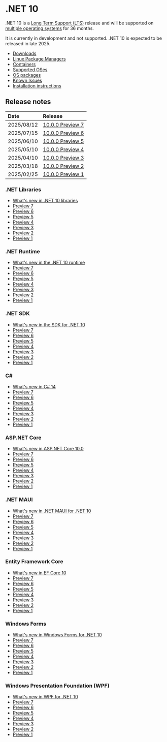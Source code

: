 # .NET 10

.NET 10 is a [Long Term Support (LTS)](../../release-policies.md) release and will be supported on [multiple operating systems](supported-os.md) for 36 months.

It is currently in development and not supported. .NET 10 is expected to be released in late 2025.

- [Downloads](https://dotnet.microsoft.com/download/dotnet/10.0)
- [Linux Package Managers](https://learn.microsoft.com/dotnet/core/install/linux)
- [Containers](https://hub.docker.com/_/microsoft-dotnet)
- [Supported OSes](supported-os.md)
- [OS packages](./os-packages.md)
- [Known Issues](known-issues.md)
- [Installation instructions](install.md)

## Release notes

| Date | Release |
| :-- | :-- |
| 2025/08/12 | [10.0.0 Preview 7](preview/preview7/README.md) |
| 2025/07/15 | [10.0.0 Preview 6](preview/preview6/README.md) |
| 2025/06/10 | [10.0.0 Preview 5](preview/preview5/README.md) |
| 2025/05/10 | [10.0.0 Preview 4](preview/preview4/README.md) |
| 2025/04/10 | [10.0.0 Preview 3](preview/preview3/README.md) |
| 2025/03/18 | [10.0.0 Preview 2](preview/preview2/README.md) |
| 2025/02/25 | [10.0.0 Preview 1](preview/preview1/README.md) |

### .NET Libraries

- [What's new in .NET 10 libraries](https://learn.microsoft.com/dotnet/core/whats-new/dotnet-10/overview#net-libraries)
- [Preview 7](preview/preview7/libraries.md)
- [Preview 6](preview/preview6/libraries.md)
- [Preview 5](preview/preview5/libraries.md)
- [Preview 4](preview/preview4/libraries.md)
- [Preview 3](preview/preview3/libraries.md)
- [Preview 2](preview/preview2/libraries.md)
- [Preview 1](preview/preview1/libraries.md)

### .NET Runtime

- [What's new in the .NET 10 runtime](https://learn.microsoft.com/dotnet/core/whats-new/dotnet-10/runtime)
- [Preview 7](preview/preview7/runtime.md)
- [Preview 6](preview/preview6/runtime.md)
- [Preview 5](preview/preview5/runtime.md)
- [Preview 4](preview/preview4/runtime.md)
- [Preview 3](preview/preview3/runtime.md)
- [Preview 2](preview/preview2/runtime.md)
- [Preview 1](preview/preview1/runtime.md)

### .NET SDK

- [What's new in the SDK for .NET 10](https://learn.microsoft.com/dotnet/core/whats-new/dotnet-10/sdk)
- [Preview 7](preview/preview7/sdk.md)
- [Preview 6](preview/preview6/sdk.md)
- [Preview 5](preview/preview5/sdk.md)
- [Preview 4](preview/preview4/sdk.md)
- [Preview 3](preview/preview3/sdk.md)
- [Preview 2](preview/preview2/sdk.md)
- [Preview 1](preview/preview1/sdk.md)

### C\#

- [What's new in C# 14](https://learn.microsoft.com/dotnet/csharp/whats-new/csharp-14)
- [Preview 7](preview/preview7/csharp.md)
- [Preview 6](preview/preview6/csharp.md)
- [Preview 5](preview/preview5/csharp.md)
- [Preview 4](preview/preview4/csharp.md)
- [Preview 3](preview/preview3/csharp.md)
- [Preview 2](preview/preview2/csharp.md)
- [Preview 1](preview/preview1/csharp.md)

### ASP.NET Core

- [What's new in ASP.NET Core 10.0](https://learn.microsoft.com/aspnet/core/release-notes/aspnetcore-10.0)
- [Preview 7](preview/preview7/aspnetcore.md)
- [Preview 6](preview/preview6/aspnetcore.md)
- [Preview 5](preview/preview5/aspnetcore.md)
- [Preview 4](preview/preview4/aspnetcore.md)
- [Preview 3](preview/preview3/aspnetcore.md)
- [Preview 2](preview/preview2/aspnetcore.md)
- [Preview 1](preview/preview1/aspnetcore.md)

### .NET MAUI

- [What's new in .NET MAUI for .NET 10](https://learn.microsoft.com/dotnet/maui/whats-new/dotnet-10)
- [Preview 7](preview/preview7/dotnetmaui.md)
- [Preview 6](preview/preview6/dotnetmaui.md)
- [Preview 5](preview/preview5/dotnetmaui.md)
- [Preview 4](preview/preview4/dotnetmaui.md)
- [Preview 3](preview/preview3/dotnetmaui.md)
- [Preview 2](preview/preview2/dotnetmaui.md)
- [Preview 1](preview/preview1/dotnetmaui.md)

### Entity Framework Core

- [What's new in EF Core 10](https://learn.microsoft.com/ef/core/what-is-new/ef-core-10.0/whatsnew)
- [Preview 7](preview/preview7/efcore.md)
- [Preview 6](preview/preview6/efcore.md)
- [Preview 5](preview/preview5/efcore.md)
- [Preview 4](preview/preview4/efcore.md)
- [Preview 3](preview/preview3/efcore.md)
- [Preview 2](preview/preview2/efcore.md)
- [Preview 1](preview/preview1/efcore.md)

### Windows Forms

- [What's new in Windows Forms for .NET 10](https://learn.microsoft.com/dotnet/desktop/winforms/whats-new/net100)
- [Preview 7](preview/preview7/winforms.md)
- [Preview 6](preview/preview6/winforms.md)
- [Preview 5](preview/preview5/winforms.md)
- [Preview 4](preview/preview4/winforms.md)
- [Preview 3](preview/preview3/winforms.md)
- [Preview 2](preview/preview2/winforms.md)
- [Preview 1](preview/preview1/winforms.md)

### Windows Presentation Foundation (WPF)

- [What's new in WPF for .NET 10](https://learn.microsoft.com/dotnet/desktop/wpf/whats-new/net100)
- [Preview 7](preview/preview7/wpf.md)
- [Preview 6](preview/preview6/wpf.md)
- [Preview 5](preview/preview5/wpf.md)
- [Preview 4](preview/preview4/wpf.md)
- [Preview 3](preview/preview3/wpf.md)
- [Preview 2](preview/preview2/wpf.md)
- [Preview 1](preview/preview1/wpf.md)
